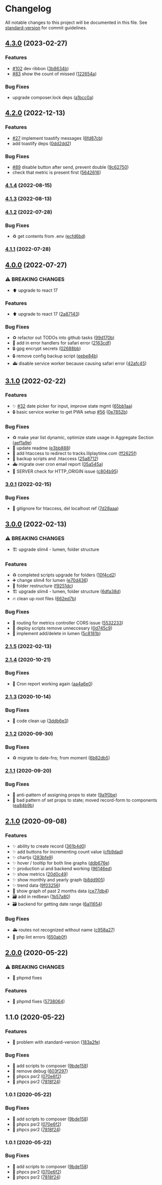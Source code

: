 # Changelog

All notable changes to this project will be documented in this file. See [standard-version](https://github.com/conventional-changelog/standard-version) for commit guidelines.

## [4.3.0](https://github.com/rayjlim/calendar_tracker/compare/v4.2.0...v4.3.0) (2023-02-27)


### Features

* [#102](https://github.com/rayjlim/calendar_tracker/issues/102) dev ribbon ([3b8634b](https://github.com/rayjlim/calendar_tracker/commit/3b8634b851d63d7a72ae4e7405a45b9b0ae7d329))
* [#83](https://github.com/rayjlim/calendar_tracker/issues/83) show the count of missed ([122654a](https://github.com/rayjlim/calendar_tracker/commit/122654a0090000fb1c2d98df5c9f265f17147315))


### Bug Fixes

* upgrade composer.lock deps ([a1bcc0a](https://github.com/rayjlim/calendar_tracker/commit/a1bcc0a9a12bce005460f55eac24ad1756b78eb6))

## [4.2.0](https://github.com/rayjlim/calendar_tracker/compare/v4.1.4...v4.2.0) (2022-12-13)


### Features

* [#27](https://github.com/rayjlim/calendar_tracker/issues/27) implement toastify messages ([6fd87cb](https://github.com/rayjlim/calendar_tracker/commit/6fd87cbbb1a8a405e7e8fd65038127c733832881))
* add toastify deps ([0dd2dd2](https://github.com/rayjlim/calendar_tracker/commit/0dd2dd233d29a186d5cbeee3258c267d503740cf))


### Bug Fixes

* [#89](https://github.com/rayjlim/calendar_tracker/issues/89) disable button after send, prevent double ([9c62750](https://github.com/rayjlim/calendar_tracker/commit/9c627504e7c6fb9043ae2b4b561d572a64eca59c))
* check that metric is present first ([5642616](https://github.com/rayjlim/calendar_tracker/commit/5642616bcf6b55694572b37c7431b39b2552d358))

### [4.1.4](https://github.com/rayjlim/calendar_tracker/compare/v4.1.3...v4.1.4) (2022-08-15)

### [4.1.3](https://github.com/rayjlim/calendar_tracker/compare/v4.1.2...v4.1.3) (2022-08-13)

### [4.1.2](https://github.com/rayjlim/calendar_tracker/compare/v4.1.1...v4.1.2) (2022-07-28)


### Bug Fixes

* ♻️ get contents from .env ([ecfd6bd](https://github.com/rayjlim/calendar_tracker/commit/ecfd6bdf2d96033251125cfc05c92e457e1b857d))

### [4.1.1](https://github.com/rayjlim/calendar_tracker/compare/v4.1.0...v4.1.1) (2022-07-28)

## [4.0.0](https://github.com/rayjlim/calendar_tracker/compare/v3.1.0...v4.0.0) (2022-07-27)


### ⚠ BREAKING CHANGES

* ⬆️ upgrade to react 17

### Features

* ⬆️ upgrade to react 17 ([2a87143](https://github.com/rayjlim/calendar_tracker/commit/2a8714337d800c39515264ec50f58dfb696d094b))


### Bug Fixes

* ♻️ refactor out TODOs into github tasks ([99d170b](https://github.com/rayjlim/calendar_tracker/commit/99d170bfd80deb7b6fefe4c4c823a195e6073dca))
* 🐛 add in error handlers for safari error ([2163cdf](https://github.com/rayjlim/calendar_tracker/commit/2163cdf45dbb0de718f986dd464761d0970f500c))
* 🔒️ gpg encrypt secrets ([02688bb](https://github.com/rayjlim/calendar_tracker/commit/02688bbea13152b14c3e2ee1294830d734685401))
* 🔒️ remove config backup script ([eebe84b](https://github.com/rayjlim/calendar_tracker/commit/eebe84bda16c7573b652272ed2e80ca244d2e490))
* 🚑 disable service worker because causing safari error ([42afc45](https://github.com/rayjlim/calendar_tracker/commit/42afc458f80b59564ba336542113e8525069e551))

## [3.1.0](https://github.com/rayjlim/calendar_tracker/compare/v3.0.1...v3.1.0) (2022-02-22)


### Features

* ✨ [#32](https://github.com/rayjlim/calendar_tracker/issues/32) date picker for input, improve state mgmt ([65bb1aa](https://github.com/rayjlim/calendar_tracker/commit/65bb1aae8d621477581066211c7f2f93ed4bd7d8))
* 🔒️ basic service worker to get PWA setup [#56](https://github.com/rayjlim/calendar_tracker/issues/56) ([0e7852b](https://github.com/rayjlim/calendar_tracker/commit/0e7852b78f12bd0801934ae3a71f4a21343ccff2))


### Bug Fixes

* ♻️ make year list dynamic, optimize state usage in Aggregate Section ([aef1a9e](https://github.com/rayjlim/calendar_tracker/commit/aef1a9ed9ffd37dd9708f935d9c679f6a88c1cdd))
* 📝 update readme ([e3bb888](https://github.com/rayjlim/calendar_tracker/commit/e3bb88818700cbbf0cdd344863779dd6dc4c2dc7))
* 🔧 add htaccess to redirect to tracks.lilplaytime.com ([ff2625f](https://github.com/rayjlim/calendar_tracker/commit/ff2625f67aab67cf4329a80831bfbfe1424f5bdb))
* 🔧 backup scripts and .htaccess ([25a8712](https://github.com/rayjlim/calendar_tracker/commit/25a87129cc7106c922fba05f41bc421f9217be43))
* 🚑  migrate over cron email report ([05a545a](https://github.com/rayjlim/calendar_tracker/commit/05a545ab4e2cf42f3ed3bbe6463381c4e4f3a587))
* 🚧 SERVER check for HTTP_ORIGIN issue ([c804b95](https://github.com/rayjlim/calendar_tracker/commit/c804b95d0b82ac5efb497a6a9877160c96bef905))

### [3.0.1](https://github.com/rayjlim/calendar_tracker/compare/v3.0.0...v3.0.1) (2022-02-15)


### Bug Fixes

* 🎨 gitignore for htaccess, del localhost ref ([7d28aaa](https://github.com/rayjlim/calendar_tracker/commit/7d28aaa6a83e00ac3138322ca528b2f7345ba0d6))

## [3.0.0](https://github.com/rayjlim/calendar_tracker/compare/v2.1.5...v3.0.0) (2022-02-13)


### ⚠ BREAKING CHANGES

* 🏗️ upgrade slim4 - lumen, folder structure

### Features

* ♻️ completed scripts upgrade for folders ([10f4cd2](https://github.com/rayjlim/calendar_tracker/commit/10f4cd22f77b338d5bf61a893c31755b3ad117bf))
* ➕  change slim4 for lumen ([e70d436](https://github.com/rayjlim/calendar_tracker/commit/e70d4366134b7b118ab921842ed9485d4bc1a5ae))
* 🎉 folder restructure ([f9251dc](https://github.com/rayjlim/calendar_tracker/commit/f9251dcc7576b0bdb973c8d85be7265d13060362))
* 🏗️ upgrade slim4 - lumen, folder structure ([6dfa38d](https://github.com/rayjlim/calendar_tracker/commit/6dfa38db367633aceffd65b00a2abc28dcc6c2b3))
* 🔥 clean up root files ([662ed7b](https://github.com/rayjlim/calendar_tracker/commit/662ed7ba1cefd5ae43572fb4f8d337f835cebfa5))


### Bug Fixes

* 🐛 routing for metrics controller CORS issue ([5532233](https://github.com/rayjlim/calendar_tracker/commit/5532233cfc5d41516d84631ce0b05113bc9e78f6))
* 🚀 deploy scripts remove unneccesary ([0d745c9](https://github.com/rayjlim/calendar_tracker/commit/0d745c92b52ffb4886a47002373a513c73c2ca5a))
* 🚨 implement add/delete in lumen ([5c8181b](https://github.com/rayjlim/calendar_tracker/commit/5c8181b3677a608c6ae2af073a319fc07140f96e))

### [2.1.5](https://github.com/rayjlim/calendar_tracker/compare/v2.1.4...v2.1.5) (2022-02-13)

### [2.1.4](https://github.com/rayjlim/calendar_tracker/compare/v2.1.3...v2.1.4) (2020-10-21)


### Bug Fixes

* 🐛 Cron report working again ([aa4a6e0](https://github.com/rayjlim/calendar_tracker/commit/aa4a6e0040ecd62ce7343c4477fb9bef066390d0))

### [2.1.3](https://github.com/rayjlim/calendar_tracker/compare/v2.1.2...v2.1.3) (2020-10-14)


### Bug Fixes

* 🎨 code clean up ([3ddb6e3](https://github.com/rayjlim/calendar_tracker/commit/3ddb6e34bc14759f925d5e80f33c2ea148d56ce1))

### [2.1.2](https://github.com/rayjlim/calendar_tracker/compare/v2.1.1...v2.1.2) (2020-09-30)


### Bug Fixes

* ♻️ migrate to date-fns; from moment ([6b82db5](https://github.com/rayjlim/calendar_tracker/commit/6b82db5a6d85bbd67e552e1f9bdc93f0e21994d8))

### [2.1.1](https://github.com/rayjlim/calendar_tracker/compare/v2.1.0...v2.1.1) (2020-09-20)


### Bug Fixes

* 🐛 anti-pattern of assigning props to state ([9a1f0be](https://github.com/rayjlim/calendar_tracker/commit/9a1f0bef46ed2e88aca0740faca5471f6ab894fe))
* 🐛 bad pattern of set props to state; moved record-form to components ([ea84b9b](https://github.com/rayjlim/calendar_tracker/commit/ea84b9bff21258da2ffdeeaf01313985659fa989))

## [2.1.0](https://github.com/rayjlim/calendar_tracker/compare/v2.0.0...v2.1.0) (2020-09-08)


### Features

* ✨ ability to create record ([361b4d0](https://github.com/rayjlim/calendar_tracker/commit/361b4d0e8c062ca5721ea6bc8a1ccc647bdea95d))
* ✨ add buttons for incrementing count value ([cfb9dad](https://github.com/rayjlim/calendar_tracker/commit/cfb9dadd5b6dab240a2c74206cf5d8067a78e13d))
* ✨ chartjs ([283bfe9](https://github.com/rayjlim/calendar_tracker/commit/283bfe95513d45e44405f6a0488c381ffda119f1))
* ✨ hover / tooltip for both line graphs ([ddb676e](https://github.com/rayjlim/calendar_tracker/commit/ddb676e1499a435f34da5117021155369c22fbaa))
* ✨ production ui and backend working ([96146ed](https://github.com/rayjlim/calendar_tracker/commit/96146ed5f401ff51bfab9d412f40737c07e8c2b2))
* ✨ show metrics ([20d0c49](https://github.com/rayjlim/calendar_tracker/commit/20d0c4925211b42b7414748a5a747de766c5bb73))
* ✨ show monthly and yearly graph ([b8dd905](https://github.com/rayjlim/calendar_tracker/commit/b8dd9058a8c9c8e29fa90fa981fb9d8720ce0663))
* ✨ trend data ([9f03256](https://github.com/rayjlim/calendar_tracker/commit/9f03256cb3266b0ecf3336d4ee12c1b10e85b34e))
* 💄 show graph of past 2 months data ([ce77db4](https://github.com/rayjlim/calendar_tracker/commit/ce77db41faed82743c126c9f6e867ac0cca2a5c9))
* 🗃 add in redbean ([1b57a80](https://github.com/rayjlim/calendar_tracker/commit/1b57a80f60729d4b46a4c9bde1bea6ca5a2b6629))
* 🗃 backend for getting date range ([6a11654](https://github.com/rayjlim/calendar_tracker/commit/6a11654f3c2309f2afc39d3e7c01f0438fb98ddd))


### Bug Fixes

* 🚑 routes not recognized without name ([c958a27](https://github.com/rayjlim/calendar_tracker/commit/c958a2799ad552b2802be501d2d268c0d5f850e1))
* 🚨 php lint errors ([650ab0f](https://github.com/rayjlim/calendar_tracker/commit/650ab0f6df80d34a5fa9ae110f91ccbd284404c8))

## [2.0.0](https://github.com/rayjlim/calendar_tracker/compare/v1.1.0...v2.0.0) (2020-05-22)


### ⚠ BREAKING CHANGES

* :green_heart: phpmd fixes

### Features

* :green_heart: phpmd fixes ([5738064](https://github.com/rayjlim/calendar_tracker/commit/5738064e1327183bd59fd1355bec512697fb8593))

## 1.1.0 (2020-05-22)


### Features

* :bookmark: problem with standard-version ([183a2fe](https://github.com/rayjlim/calendar_tracker/commit/183a2fe01c74f7a7d1936ffad9e6c76f75a539de))


### Bug Fixes

* :bug: add scripts to composer ([9bde158](https://github.com/rayjlim/calendar_tracker/commit/9bde158e54562bb8db5b89b6b69da1890d9fb031))
* :bug: remove debug ([603f297](https://github.com/rayjlim/calendar_tracker/commit/603f29760ed0b48c737d34c078b4b87a5b88bd88))
* :rotating_light: phpcs psr2 ([070e6f2](https://github.com/rayjlim/calendar_tracker/commit/070e6f272314627f0b80f4f7dc995c2b4d224d62))
* :rotating_light: phpcs psr2 ([7818f24](https://github.com/rayjlim/calendar_tracker/commit/7818f24078590ba35afc4ccdb804b4cfbe94caee))

### 1.0.1 (2020-05-22)


### Bug Fixes

* :bug: add scripts to composer ([9bde158](https://github.com/rayjlim/calendar_tracker/commit/9bde158e54562bb8db5b89b6b69da1890d9fb031))
* :rotating_light: phpcs psr2 ([070e6f2](https://github.com/rayjlim/calendar_tracker/commit/070e6f272314627f0b80f4f7dc995c2b4d224d62))
* :rotating_light: phpcs psr2 ([7818f24](https://github.com/rayjlim/calendar_tracker/commit/7818f24078590ba35afc4ccdb804b4cfbe94caee))

### 1.0.1 (2020-05-22)


### Bug Fixes

* :bug: add scripts to composer ([9bde158](https://github.com/rayjlim/calendar_tracker/commit/9bde158e54562bb8db5b89b6b69da1890d9fb031))
* :rotating_light: phpcs psr2 ([070e6f2](https://github.com/rayjlim/calendar_tracker/commit/070e6f272314627f0b80f4f7dc995c2b4d224d62))
* :rotating_light: phpcs psr2 ([7818f24](https://github.com/rayjlim/calendar_tracker/commit/7818f24078590ba35afc4ccdb804b4cfbe94caee))

